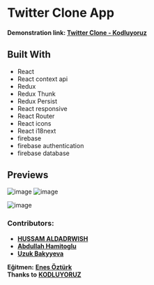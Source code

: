 # Twitter Clone App

#### Demonstration link: [**Twitter Clone - Kodluyoruz**](https://twitter-clone-kodluyoruz.vercel.app)



## Built With

- React
- React context api
- Redux
- Redux Thunk
- Redux Persist
- React responsive
- React Router
- React icons
- React i18next
- firebase
- firebase authentication
- firebase database

## Previews
![image](https://user-images.githubusercontent.com/81675762/139602614-7652cfb7-8dad-4d72-ad8c-407a965021d7.png) ![image](https://user-images.githubusercontent.com/81675762/139602601-402c00f6-6419-4e27-9a33-fa5da12243ea.png)

![image](https://user-images.githubusercontent.com/81675762/139602786-eb8619d5-bbe1-427c-9ee8-6ed26cabcce8.png)


### Contributors:
* [**HUSSAM ALDADRWISH**](https://github.com/hussam-aldarwish)  
* [**Abdullah Hamitoglu**](https://github.com/abdullahHamitoglu)  
* [**Uzuk Bakyyeva**](https://github.com/bakyyeva)  


**Eğitmen:** [**Enes Öztürk**](https://github.com/enesozturk)  
**Thanks to** [**KODLUYORUZ**](https://www.kodluyoruz.org)  
